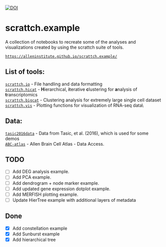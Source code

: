 [![DOI](https://zenodo.org/badge/288529654.svg)](https://zenodo.org/doi/10.5281/zenodo.10602652)

# scrattch.example

A collection of notebooks to recreate some of the analyses and visualizations created by using the scrattch suite of tools.

[`https://alleninstitute.github.io/scrattch.example/`](https://alleninstitute.github.io/scrattch.example/)

## List of tools:

[`scrattch.io`](https://github.com/AllenInstitute/scrattch.io) - File handling and data formatting\
[`scrattch.hicat`](https://github.com/AllenInstitute/scrattch.hicat) - **H**ierarchical, **i**terative **c**lustering for **a**nalysis of **t**ranscriptomics\
[`scrattch.bigcat`](https://github.com/AllenInstitute/scrattch.bigcat) - Clustering analysis for extremely large single cell dataset\
[`scrattch.vis`](https://github.com/AllenInstitute/scrattch.vis) - Plotting functions for visualization of RNA-seq data\


## Data:

[`tasic2016data`](https://github.com/AllenInstitute/tasic2016data) - Data from Tasic, et al. (2016), which is used for some demos\
[`ABC-atlas`](https://alleninstitute.github.io/abc_atlas_access/intro.html) - Allen Brain Cell Atlas - Data Access.


## TODO

- [ ] Add DEG analysis example.
- [ ] Add PCA example.
- [ ] Add dendrogram + node marker example.
- [ ] Add updated gene expression dotplot example.
- [ ] Add MERFISH plotting example.
- [ ] Update HierTree example with additional layers of metadata

## Done

- [x] Add constellation example
- [x] Add Sunburst example
- [x] Add hierarchical tree 
